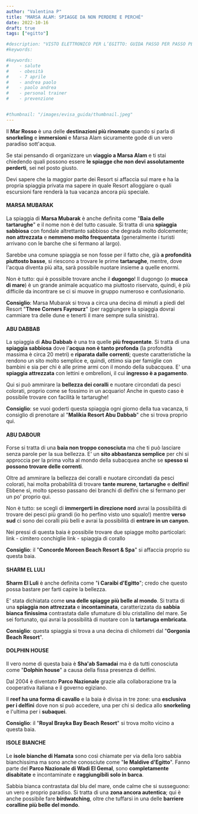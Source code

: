```yaml
---
author: "Valentina P"
title: "MARSA ALAM: SPIAGGE DA NON PERDERE E PERCHÉ"
date: 2022-10-16
draft: true
tags: ["egitto"]

#description: "VISTO ELETTRONICO PER L’EGITTO: GUIDA PASSO PER PASSO PER OTTENERLO"
#keywords:

#keywords: 
#    - salute
#    - obesità
#    - 7 aprile
#    - andrea paolo
#    - paolo andrea
#    - personal trainer
#    - prevenzione


#thumbnail: "/images/evisa_guida/thumbnail.jpeg"
---
```


Il **Mar Rosso** è una delle **destinazioni più rinomate** quando si parla di **snorkeling** e **immersioni** e Marsa Alam sicuramente gode di un vero paradiso sott'acqua.

Se stai pensando di organizzare un **viaggio a Marsa Alam** e ti stai chiedendo quali possono essere **le spiagge che non devi assolutamente perderti**, sei nel posto giusto.

Devi sapere che la maggior parte dei Resort si affaccia sul mare e ha la propria spiaggia privata ma sapere in quale Resort alloggiare o quali escursioni fare renderà la tua vacanza ancora più speciale.

#### **MARSA MUBARAK**

La spiaggia di **Marsa Mubarak** è anche definita come "**Baia delle tartarughe**" e il nome non è del tutto casuale. Si tratta di una **spiaggia sabbiosa** con fondale altrettanto sabbioso che degrada molto dolcemente; **non attrezzata** e **nemmeno molto frequentata** (generalmente i turisti arrivano con le barche che si fermano al largo).

Sarebbe una comune spiaggia se non fosse per il fatto che, già **a profondità piuttosto basse**, si riescono a trovare le prime **tartarughe**, mentre, dove l'acqua diventa più alta, sarà possibile nuotare insieme a quelle enormi.

Non è tutto: qui è possibile trovare anche il **dugongo**!
Il dugongo (o **mucca di mare**) è un grande animale acquatico ma piuttosto riservato, quindi, è più difficile da incontrare se ci si muove in gruppo numeroso e confusionario. 

**Consiglio**: Marsa Mubarak si trova a circa una decina di minuti a piedi del Resort "**Three Corners Fayrourz**" (per raggiungere la spiaggia dovrai cammiare tra delle dune e tenerti il mare sempre sulla sinistra).

#### **ABU DABBAB**

La spiaggia di **Abu Dabbab** è una tra quelle **più frequentate**.
Si tratta di una **spiaggia sabbiosa** dove l'**acqua non è tanto profonda** (la profondità massima è circa 20 metri) e **riparata dalle correnti**; queste caratteristiche la rendono un sito molto semplice e, quindi, ottimo sia per famiglie con bambini e sia per chi è alle prime armi con il mondo della subacquea. E' una **spiaggia attrezzata** con lettini e ombrelloni, il cui **ingresso è a pagamento**.

Qui si può ammirare la **bellezza dei coralli** e nuotare circondati da pesci colorati, proprio come se fossimo in un acquario! Anche in questo caso è possibile trovare con facilità le tartarughe!

**Consiglio**: se vuoi goderti questa spiaggia ogni giorno della tua vacanza, ti consiglio di prenotare al "**Malikia Resort Abu Dabbab**" che si trova proprio qui.

#### **ABU DABOUR**

Forse si tratta di una **baia non troppo conosciuta** ma che ti può lasciare senza parole per la sua bellezza.
E' un **sito abbastanza semplice** per chi si approccia per la prima volta al mondo della subacquea anche se **spesso si possono trovare delle correnti**.

Oltre ad ammirare la bellezza dei coralli e nuotare circondati da pesci colorati, hai molta probabilità di trovare **tante murene**, **tartarughe** e **delfini**! Ebbene sì, molto spesso passano dei branchi di delfini che si fermano per un po' proprio qui.

Non è tutto: se scegli di **immergerti in direzione nord** avrai la possibilità di trovare dei pesci più grandi (io ho perfino visto uno squalo!) mentre **verso sud** ci sono dei coralli più belli e avrai la possibilità di **entrare in un canyon**. 

Nei pressi di questa baia è possibile trovare due spiagge molto particolari: 
link - cimitero conchiglie
link - spiaggia di corallo

**Consiglio**: il "**Concorde Moreen Beach Resort & Spa**" si affaccia proprio su questa baia.

#### **SHARM EL LULI**

**Sharm El Luli** è anche definita come "**i Caraibi d'Egitto**"; credo che questo possa bastare per farti capire la bellezza.

E' stata dichiatata come **una delle spiagge più belle al mondo**. Si tratta di una **spiaggia non attrezzata** e **incontaminata**, caratterizzata da **sabbia bianca finissima** contrastata dalle sfumature di blu cristallino del mare.
Se sei fortunato, qui avrai la possibilità di nuotare con la **tartaruga embricata**.

**Consiglio**: questa spiaggia si trova a una decina di chilometri dal "**Gorgonia Beach Resort**".

#### **DOLPHIN HOUSE**

Il vero nome di questa baia è **Sha'ab Samadai** ma è da tutti conosciuta come "**Dolphin house**" a causa della fissa presenza di delfini. 

Dal 2004 è diventato **Parco Nazionale** grazie alla collaborazione tra la cooperativa italiana e il governo egiziano.

Il **reef ha una forma di cavallo** e la baia è divisa in tre zone: una **esclusiva per i delfini** dove non si può accedere, una per chi si dedica allo **snorkeling** e l'ultima per i **subaquei**.

**Consiglio**: il "**Royal Brayka Bay Beach Resort**" si trova molto vicino a questa baia.
  
 #### **ISOLE BIANCHE**

Le **isole bianche di Hamata** sono così chiamate per via della loro sabbia bianchissima ma sono anche conosciute come "**le Maldive d'Egitto**".
Fanno parte del **Parco Nazionale di Wadi El Gemal**, sono **completamente disabitate** e incontaminate e **raggiungibili solo in barca**.

Sabbia bianca contrastata dal blu del mare, onde calme che si susseguono: un vero e proprio paradiso. Si tratta di una **zona ancora autentica**; qui è anche possibile fare **birdwatching**, oltre che tuffarsi in una delle **barriere coralline più belle del mondo**.
